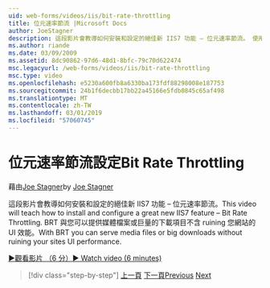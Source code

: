 ```yaml
---
uid: web-forms/videos/iis/bit-rate-throttling
title: 位元速率節流 |Microsoft Docs
author: JoeStagner
description: 這段影片會教導如何安裝和設定的絕佳新 IIS7 功能 – 位元速率節流。 使用 BRT 中，您可以提供媒體檔案或巨量下載 withou...
ms.author: riande
ms.date: 03/09/2009
ms.assetid: 8dc90862-97d6-48d1-8bfc-79c70d622474
msc.legacyurl: /web-forms/videos/iis/bit-rate-throttling
msc.type: video
ms.openlocfilehash: e5230a600fb8a6330ba173fdf88298008e187753
ms.sourcegitcommit: 24b1f6decbb17bb22a45166e5fdb0845c65af498
ms.translationtype: MT
ms.contentlocale: zh-TW
ms.lasthandoff: 03/01/2019
ms.locfileid: "57060745"
---
```

<a name="bit-rate-throttling"></a><span data-ttu-id="36aba-104">位元速率節流設定</span><span class="sxs-lookup"><span data-stu-id="36aba-104">Bit Rate Throttling</span></span>
====================
<span data-ttu-id="36aba-105">藉由[Joe Stagner](https://github.com/JoeStagner)</span><span class="sxs-lookup"><span data-stu-id="36aba-105">by [Joe Stagner](https://github.com/JoeStagner)</span></span>

<span data-ttu-id="36aba-106">這段影片會教導如何安裝和設定的絕佳新 IIS7 功能 – 位元速率節流。</span><span class="sxs-lookup"><span data-stu-id="36aba-106">This video will teach how to install and configure a great new IIS7 feature – Bit Rate Throttling.</span></span> <span data-ttu-id="36aba-107">BRT 與您可以提供媒體檔案或巨量的下載項目不含 ruining 您網站的 UI 效能。</span><span class="sxs-lookup"><span data-stu-id="36aba-107">With BRT you can serve media files or big downloads without ruining your sites UI performance.</span></span>

[<span data-ttu-id="36aba-108">&#9654;觀看影片 （6 分）</span><span class="sxs-lookup"><span data-stu-id="36aba-108">&#9654; Watch video (6 minutes)</span></span>](https://channel9.msdn.com/Blogs/ASP-NET-Site-Videos/bit-rate-throttling)

> [!div class="step-by-step"]
> <span data-ttu-id="36aba-109">[上一頁](installing-ftp7.md)
> [下一頁](iis7-playlists.md)</span><span class="sxs-lookup"><span data-stu-id="36aba-109">[Previous](installing-ftp7.md)
[Next](iis7-playlists.md)</span></span>
